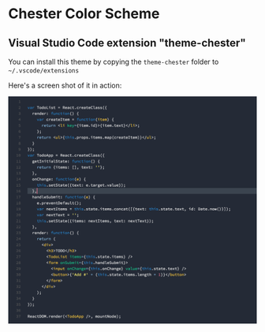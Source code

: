 
# Chester Color Scheme

## Visual Studio Code extension "theme-chester"

You can install this theme by copying the `theme-chester` folder to `~/.vscode/extensions`

Here's a screen shot of it in action:

<img src="screenshot.png" width="957" alt="Screenshot">
